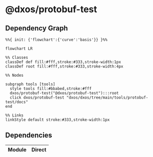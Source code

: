 # @dxos/protobuf-test



## Dependency Graph

```mermaid
%%{ init: {'flowchart':{'curve':'basis'}} }%%

flowchart LR

%% Classes
classDef def fill:#fff,stroke:#333,stroke-width:1px
classDef root fill:#fff,stroke:#333,stroke-width:4px

%% Nodes

subgraph tools [tools]
  style tools fill:#bbabed,stroke:#fff
  dxos/protobuf-test("@dxos/protobuf-test"):::root
  click dxos/protobuf-test "dxos/dxos/tree/main/tools/protobuf-test/docs"
end

%% Links
linkStyle default stroke:#333,stroke-width:1px
```

## Dependencies

| Module | Direct |
|---|---|
